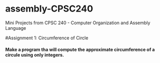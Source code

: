 # assembly-CPSC240
Mini Projects from CPSC 240 - Computer Organization and Assembly Language

#Assignment 1: Circumference of Circle
  #### Make a program tha will compute the approximate circumference of a circule using only integers.
